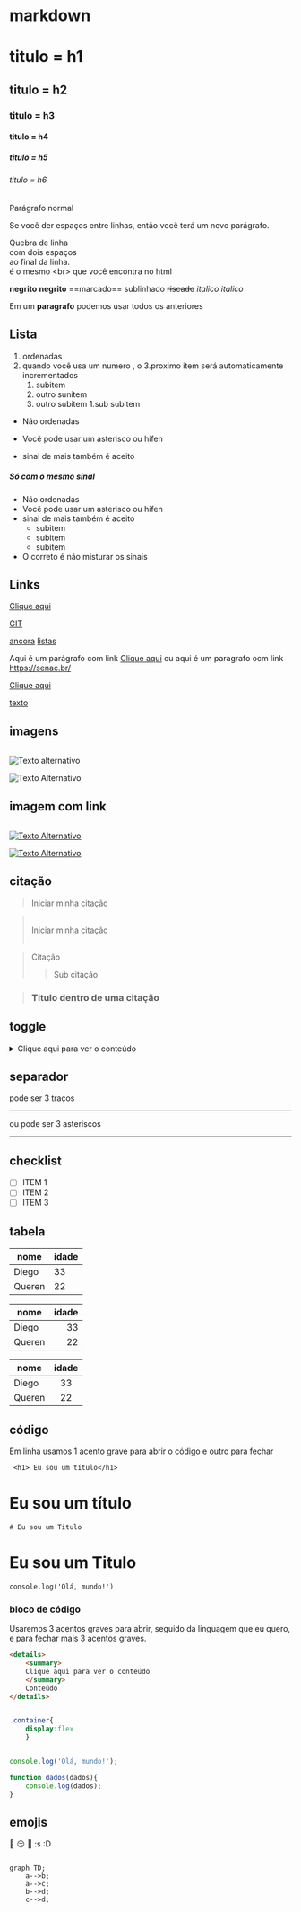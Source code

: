 # markdown
 
 
# titulo = h1
## titulo = h2
### titulo = h3
#### titulo = h4
##### titulo = h5
###### titulo = h6
 
Parágrafo normal
 
Se você der espaços
entre linhas, então você
terá um novo parágrafo.
 
Quebra de linha  
com dois espaços  
ao final da linha. <br> é o mesmo \<br> que você encontra no html
 
**negrito**
__negrito__
==marcado==
sublinhado
~~riscado~~
*italico*
_italico_
 
Em um **paragrafo** podemos usar todos os anteriores
 
## Lista
 
1. ordenadas
2. quando você usa um numero , o
3.proximo item será automaticamente incrementados
    1. subitem
    2. outro sunitem
    2. outro subitem
        1.sub subitem
 
- Não ordenadas
* Você pode usar um asterisco ou hifen
+ sinal de mais também é aceito
 
##### Só com o mesmo sinal
- Não ordenadas
- Você pode usar um asterisco ou hifen
- sinal de mais também é aceito
    - subitem
    - subitem
    - subitem
- O correto é não misturar os sinais
 
## Links
[]()

<a href="https://senac.br">

[Clique aqui](https://senac.br/)

[GIT](https://github.com/Sh1mizut/TDS01)

[ancora](#markdown)
[listas](#listas)

Aqui é um parágrafo com link [Clique aqui](https://senac.br/ "Titulo para esse link") ou aqui é um paragrafo ocm link  https://senac.br/

[Clique aqui](https://senac.br/ "Site SENAC")

[texto](link "Titulo")

## imagens
![]()

![Texto alternativo](https://git-scm.com/images/logos/2color-lightbg@2x.png)

![Texto Alternativo](https://git-scm.com/images/logos/2color-565464lightbg@2xpng)

## imagem com link
[![]()]()

[![Texto Alternativo](https://git-scm.com/images/logos/2color-lightbg@2x.png)](https://gmail.com)


[![Texto Alternativo](https://git-scm.com/images/logos/2color-lightbg@2x.png)](https://google.com)

## citação

> Iniciar minha citação

> <br>
>Iniciar minha citação
> <br><br>

>Citação
>>Sub citação

>### Titulo dentro de uma citação

## toggle
<details>
    <summary>
    Clique aqui para ver o conteúdo
    </summary>
    Conteúdo
</details>

## separador

pode ser 3 traços

---

ou pode ser 3 asteriscos

***

## checklist

- [ ] ITEM 1
- [ ] ITEM 2
- [ ] ITEM 3

## tabela

| nome | idade |
| ---- | ----- |
|Diego |   33  |
|Queren|   22  |

| nome | idade |
| ---- | -----: |
|Diego |   33  |
|Queren|   22  |

| nome | idade |
| ---- | :-----: |
|Diego |   33  |
|Queren|   22  |

## código

Em linha usamos 1 acento grave para abrir o código e outro para fechar

` <h1> Eu sou um título</h1>`
<h1> Eu sou um título</h1>

`# Eu sou um Titulo `

# Eu sou um Titulo

`console.log('Olá, mundo!')`

### bloco de código

Usaremos 3 acentos graves para abrir, seguido da linguagem que eu quero, e para fechar mais 3 acentos graves.

``` html
<details>
    <summary>
    Clique aqui para ver o conteúdo
    </summary>
    Conteúdo
</details>

```

```css

.container{
    display:flex
    }

```

``` javascript

console.log('Olá, mundo!');

function dados(dados){
    console.log(dados);
}

```

## emojis

:rocket:
:smirk:
:elephant:
:s
:D


```mermaid

graph TD;
    a-->b;
    a-->c;
    b-->d;
    c-->d;

```

<!-- Comentário M-->